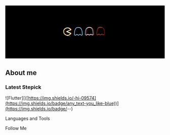 ![Header](https://github.com/Pbnne/Pbnne/blob/main/assets/d846912c912e550e3ff80a4542262e8c.jpg)

## About me

### Latest Stepick 
![Flutter][([https://img.shields.io/-hi-09574](https://img.shields.io/badge/any_text-you_like-blue))](https://img.shields.io/badge/<LABEL>-<MESSAGE>-<COLOR>)

Languages and Tools

Follow Me
